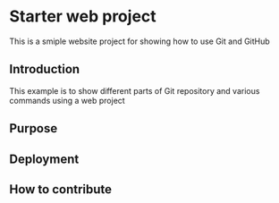 # Starter web project
This is a smiple website project for showing how to use Git and GitHub
## Introduction
This example is to show different parts of Git repository and various commands using a web project
## Purpose
## Deployment
## How to contribute

